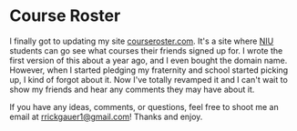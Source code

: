 # Course Roster

I finally got to updating my site [courseroster.com](https://courseroster.com/login.php). It's a site where [NIU](https://www.niu.edu/index.shtml) students can go see what courses their friends signed up for. I wrote the first version of this about a year ago, and I even bought the domain name. However, when I started pledging my fraternity and school started picking up, I kind of forgot about it. Now I've totally revamped it and I can't wait to show my friends and hear any comments they may have about it.

If you have any ideas, comments, or questions, feel free to shoot me an email at rrickgauer1@gmail.com! Thanks and enjoy.
